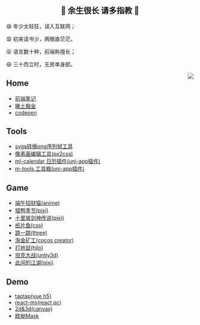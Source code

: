 <h2 align="center">👋 余生很长 请多指教 👋</h2>

<p>😄 年少太轻狂，误入互联网；</p>
<p>😧 初来读书少，两眼直茫茫。</p>
<p>😝 语言数十种，前端称擅长；</p>
<p>😆 三十而立时，无房单身郎。</p>

<img src="https://github-readme-stats.vercel.app/api?username=jsmask&show_icons=true&include_all_commits=true" align="right">

## Home

- [前端笔记](https://jsmask.gitee.io/note_blob/)
- [稀土掘金](https://juejin.cn/user/1204720472953240/posts)
- [codepen](https://codepen.io/jsmask)


## Tools

- [svga转换png序列帧工具](https://jsmask.github.io/svgatopngs/)
- [像素画编辑工具(px2css)](http://jsmask.gitee.io/px-dragon/)
- [ml-calendar 日历插件(uni-app插件)](https://ext.dcloud.net.cn/plugin?id=8410)
- [m-tools 工具箱(uni-app插件)](https://ext.dcloud.net.cn/plugin?id=8440)


## Game

- [端午招财猫(anime)](https://jsmask.gitee.io/dwgame_laohuji/)
- [猎鸭季节(pixi)](http://jsmask.gitee.io/duck-hunt/)
- [十里坡剑神传说(pixi)](https://juejin.cn/post/7083283393844084750)
- [纸片鱼(css)](https://codepen.io/jsmask/full/xxVaOMy)
- [跳一跳(three)](https://jsmask.github.io/jump-game/index.html)
- [淘金矿工(cocos creator)](https://jsmask.github.io/gold-miner/)
- [打地鼠(hilo)](https://jsmask.github.io/h5game/gopher.html)
- [坦克大战(untiy3d)](https://github.com/jsmask/Tank)
- [此间的江湖(pixi)](https://jsmask.github.io/show/02/index.html)

## Demo

- [taptap(vue h5)](https://jsmask.github.io/taptap/)
- [react-ms(react pc)](https://jsmask.github.io/react-ms)
- [2d&3d(canvas)](https://github.com/jsmask/JSCanvasTest)
- [欧呦Mask](https://jsmask.github.io/ouyou/index.html#/)

